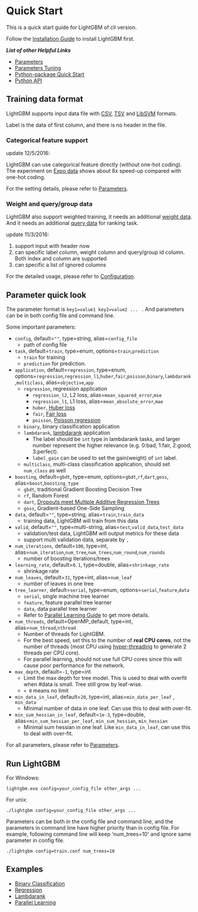 # Quick Start

This is a quick start guide for LightGBM of cli version.

Follow the [Installation Guide](./Installation-Guide.md) to install LightGBM first.

***List of other Helpful Links***
* [Parameters](./Parameters.md)
* [Parameters Tuning](./Parameters-tuning.md)
* [Python-package Quick Start](./Python-intro.md)
* [Python API](./python/lightgbm.rst)

## Training data format 

LightGBM supports input data file with [CSV](https://en.wikipedia.org/wiki/Comma-separated_values), [TSV](https://en.wikipedia.org/wiki/Tab-separated_values) and [LibSVM](https://www.csie.ntu.edu.tw/~cjlin/libsvm/) formats.

Label is the data of first column, and there is no header in the file.

### Categorical feature support

update 12/5/2016:

LightGBM can use categorical feature directly (without one-hot coding). The experiment on [Expo data](http://stat-computing.org/dataexpo/2009/) shows about 8x speed-up compared with one-hot coding.

For the setting details, please refer to [Parameters](./Parameters.md#io-parameters).

### Weight and query/group data
LightGBM also support weighted training, it needs an additional [weight data](./Parameters.md#weight-data). And it needs an additional [query data](./Parameters.md#query-data) for ranking task.

update 11/3/2016:

1. support input with header now
2. can specific label column, weight column and query/group id column. Both index and column are supported
3. can specific a list of ignored columns

For the detailed usage, please refer to [Configuration](./Parameters.md#io-parameters).

## Parameter quick look

The parameter format is ```key1=value1 key2=value2 ... ``` . And parameters can be in both config file and command line.

Some important parameters:

* ```config```, default=```""```, type=string, alias=```config_file```
  * path of config file
* ```task```, default=```train```, type=enum, options=```train```,```prediction```
  * ```train``` for training
  * ```prediction``` for prediction.
* `application`, default=`regression`, type=enum, options=`regression`,`regression_l1`,`huber`,`fair`,`poisson`,`binary`,`lambdarank`,`multiclass`, alias=`objective`,`app`
  * `regression`, regression application
    * `regression_l2`, L2 loss, alias=`mean_squared_error`,`mse`
    * `regression_l1`, L1 loss, alias=`mean_absolute_error`,`mae`
    * `huber`, [Huber loss](https://en.wikipedia.org/wiki/Huber_loss "Huber loss - Wikipedia")
    * `fair`, [Fair loss](https://www.kaggle.com/c/allstate-claims-severity/discussion/24520)
    * `poisson`, [Poisson regression](https://en.wikipedia.org/wiki/Poisson_regression "Poisson regression")
  * `binary`, binary classification application 
  * `lambdarank`, [lambdarank](https://pdfs.semanticscholar.org/fc9a/e09f9ced555558fdf1e997c0a5411fb51f15.pdf) application
    * The label should be `int` type in lambdarank tasks, and larger number represent the higher relevance (e.g. 0:bad, 1:fair, 2:good, 3:perfect).
    * `label_gain` can be used to set the gain(weight) of `int` label.
  * `multiclass`, multi-class classification application, should set `num_class` as well
* `boosting`, default=`gbdt`, type=enum, options=`gbdt`,`rf`,`dart`,`goss`, alias=`boost`,`boosting_type`
  * `gbdt`, traditional Gradient Boosting Decision Tree 
  * `rf`, Random Forest
  * `dart`, [Dropouts meet Multiple Additive Regression Trees](https://arxiv.org/abs/1505.01866)
  * `goss`, Gradient-based One-Side Sampling
* ```data```, default=```""```, type=string, alias=```train```,```train_data```
  * training data, LightGBM will train from this data
* ```valid```, default=```""```, type=multi-string, alias=```test```,```valid_data```,```test_data```
  * validation/test data, LightGBM will output metrics for these data
  * support multi validation data, separate by ```,```
* ```num_iterations```, default=```100```, type=int, alias=```num_iteration```,```num_tree```,```num_trees```,```num_round```,```num_rounds```
  * number of boosting iterations/trees
* ```learning_rate```, default=```0.1```, type=double, alias=```shrinkage_rate```
  * shrinkage rate
* ```num_leaves```, default=```31```, type=int, alias=```num_leaf```
  * number of leaves in one tree
* ```tree_learner```, default=```serial```, type=enum, options=```serial```,```feature```,```data```
  * ```serial```, single machine tree learner
  * ```feature```, feature parallel tree learner
  * ```data```, data parallel tree learner
  * Refer to [Parallel Learning Guide](./Parallel-Learning-Guide.rst) to get more details.
* ```num_threads```, default=OpenMP_default, type=int, alias=```num_thread```,```nthread```
  * Number of threads for LightGBM. 
  * For the best speed, set this to the number of **real CPU cores**, not the number of threads (most CPU using [hyper-threading](https://en.wikipedia.org/wiki/Hyper-threading) to generate 2 threads per CPU core).
  * For parallel learning, should not use full CPU cores since this will cause poor performance for the network.
* ```max_depth```, default=```-1```, type=int
  * Limit the max depth for tree model. This is used to deal with overfit when #data is small. Tree still grow by leaf-wise. 
  * ```< 0``` means no limit 
* ```min_data_in_leaf```, default=```20```, type=int, alias=```min_data_per_leaf``` , ```min_data```
  * Minimal number of data in one leaf. Can use this to deal with over-fit.
* ```min_sum_hessian_in_leaf```, default=```1e-3```, type=double, alias=```min_sum_hessian_per_leaf```, ```min_sum_hessian```, ```min_hessian```
  * Minimal sum hessian in one leaf. Like ```min_data_in_leaf```, can use this to deal with over-fit.

For all parameters, please refer to [Parameters](./Parameters.md).


## Run LightGBM

For Windows:
```
lightgbm.exe config=your_config_file other_args ...
```

For unix:
```
./lightgbm config=your_config_file other_args ...
```

Parameters can be both in the config file and command line, and the parameters in command line have higher priority than in config file.
For example, following command line will keep 'num_trees=10' and ignore same parameter in config file.
```
./lightgbm config=train.conf num_trees=10
```

## Examples

* [Binary Classification](../examples/binary_classification)
* [Regression](../examples/regression)
* [Lambdarank](../examples/lambdarank)
* [Parallel Learning](../examples/parallel_learning)
